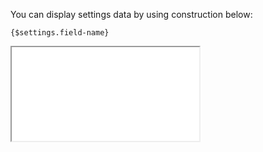 You can display settings data by using construction below:

```
{$settings.field-name}
```

<div class="embed-responsive embed-responsive-16by9">
  <iframe class="embed-responsive-item" src="//www.youtube.com/embed/LNnXd8h0HfY" allowfullscreen></iframe>
</div>
